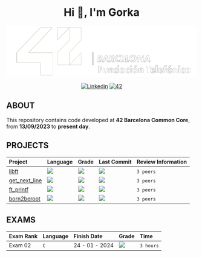 <h1 align="center">Hi 👋, I'm Gorka</h1>

<p align="center">
   <img src="https://github.com/gorgalla/42_BCN_COMMON_CORE/blob/main/images/42_banner_2.png">
</p>

<p align="center">
	<a href='https://www.linkedin.com/in/gorkagallardocastany/' target="_blank"><img alt='Linkedin' src='https://img.shields.io/badge/LinkedIn-100000?style=flat-square&logo=Linkedin&logoColor=white&labelColor=0A66C2&color=0A66C2'/></a>
	<a href='https://profile.intra.42.fr/users/gorgalla' target="_blank"><img alt='42' src='https://img.shields.io/badge/Barcelona-100000?style=flat-square&logo=42&logoColor=white&labelColor=000000&color=000000'/></a>
</p>

## ABOUT
This repository contains code developed at **42 Barcelona Common Core**, from **13/09/2023** to **present day**. </br>

## PROJECTS
<div align="center">

| Project | Language | Grade | Last Commit | Review Information |
| :--- | :--- | :--- | :--- | :--- |
| [libft]() | <img src="https://img.shields.io/badge/C%20-%20purple" /> | <img src="https://img.shields.io/badge/100%20%2F%20100%20-%20green" /> | <img src="https://img.shields.io/https://github.com/gorgalla/42_BCN_COMMON_CORE/commits/main/common_core/42_LIBFT" /> | `3 peers`|
| [get_next_line]() | <img src="https://img.shields.io/badge/C%20-%20purple" /> | <img src="https://img.shields.io/badge/Not%20graded%20yet%20-%20blue" /> | <img src="https://img.shields.io/github/last-commit/gorgalla/42_BCN_COMMON_CORE/42_GET_NEXT_LINE" /> | `3 peers`|
| [ft_printf]() | <img src="https://img.shields.io/badge/C%20-%20purple" /> | <img src="https://img.shields.io/badge/Not%20graded%20yet%20-%20blue" /> | <img src="https://img.shields.io/github/last-commit/gorgalla/42_BCN_COMMON_CORE" /> | `3 peers`|
| [born2beroot]() | <img src="https://img.shields.io/badge/bash%20-%20purple" /> | <img src="https://img.shields.io/badge/Not%20graded%20yet%20-%20blue" /> | <img src="https://img.shields.io/github/last-commit/gorgalla/42_BCN_COMMON_CORE" /> | `3 peers`|

</div>

## EXAMS
<div align="center">

| Exam Rank | Language | Finish Date | Grade | Time |
| :--- | :--- | :--- | :--- | :--- |
| Exam 02 | `C` | 24 - 01 - 2024 | <img src="https://img.shields.io/badge/Not%20graded%20yet%20-%20blue" /> | `3 hours` |

</div>
